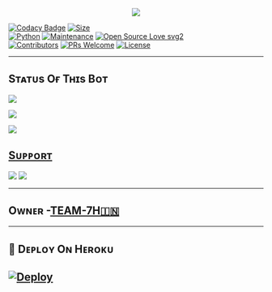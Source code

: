 <p align="center">
  <img src="https://te.legra.ph/file/377f9368698cdb86dd50e.jpg">
</p>


[![Codacy Badge](https://api.codacy.com/project/badge/Grade/f7c51539e67b483bb8d7749acca51d3a)](https://app.codacy.com/gh/7Hofficial/SPAM-BOT?utm_source=github.com&utm_medium=referral&utm_content=7Hofficial/SPAM-BOT&utm_campaign=Badge_Grade_Settings)
[![Size](https://img.shields.io/github/repo-size/7Hofficial/SPAM-BOT?style=flat-square&color=green)](https://github.com/7Hofficial/SPAM-BOT/)   
[![Python](https://img.shields.io/badge/Python-v3.9-blue)](https://www.python.org/)
[![Maintenance](https://img.shields.io/badge/Maintained%3F-yes-green.svg)](https://github.com/7Hofficial/SPAM-BOT/graphs/commit-activity)
[![Open Source Love svg2](https://badges.frapsoft.com/os/v2/open-source.svg?v=103)](https://github.com/7Hofficial/SPAM-BOT)   
[![Contributors](https://img.shields.io/github/contributors/7Hofficial/SPAM-BOT?style=flat-square&color=green)](https://github.com/7Hofficial/SPAM-BOT/graphs/contributors)
[![PRs Welcome](https://img.shields.io/badge/PRs-welcome-brightgreen.svg?style=flat-square)](https://makeapullrequest.com)
[![License](https://img.shields.io/badge/License-AGPL-blue)](https://github.com/7Hofficial/SPAM-BOT/blob/main/LICENSE)

----

## Sᴛᴀᴛᴜs Oғ Tʜɪs Bᴏᴛ
<p align="left"><a href="https://github.com/7Hofficial/SPAM-BOT/network/members"><img src="https://img.shields.io/github/forks/7Hofficial/SPAM-BOT?label=Forks&logoColor=Black&style=social"></a><p align="left"><a href="https://github.com/7Hofficial/SPAM-BOT/stargazers"><img src="https://img.shields.io/github/stars/7Hofficial/SPAM-BOT?logoColor=Blue&style=social"></a><p align="left"><a href="https://github.com/7Hofficial/SPAM-BOT"></a><p align="left"><a href="https://github.com/7Hofficial/SPAM-BOT?"><img src="https://img.shields.io/github/last-commit/7Hofficial/SPAM-BOT?style=plastic"></

-------------------------------------------------

## Sᴜᴘᴘᴏʀᴛ 
                          
<a href="https://t.me/CHAT_INJECTOR7H"><img src="https://img.shields.io/badge/Join-SUPPORT%20GROUP-red.svg?logo=Telegram"></a>
<a href="https://t.me/INJECTOR_7H"><img src="https://img.shields.io/badge/Join-SUPPORT%20CHANNEL-red.svg?logo=Telegram"></a>

-------------------------------------------------
## Oᴡɴᴇʀ -[TEAM-7H🇮🇳](https://t.me/INJECTOR_7H)
-------------------------------------------------

## 🚀 Dᴇᴘʟᴏʏ Oɴ Hᴇʀᴏᴋᴜ
[![Deploy](https://www.herokucdn.com/deploy/button.svg)](https://heroku.com/deploy?template=https://github.com/7Hofficial/SPAM-BOT.git)
------------------------------------------------

